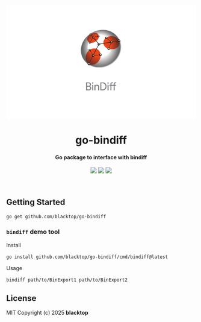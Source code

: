 <p align="center">
  <a href="https://github.com/blacktop/go-bindiff"><img alt="Logo" src="https://github.com/blacktop/go-bindiff/raw/main/logo.png" height="300" /></a>
  <h1 align="center">go-bindiff</h1>
  <h4><p align="center">Go package to interface with bindiff</p></h4>
  <p align="center">
    <a href="https://github.com/blacktop/go-bindiff/actions" alt="Actions">
          <img src="https://github.com/blacktop/go-bindiff/actions/workflows/go.yml/badge.svg" /></a>
    <a href="https://pkg.go.dev/github.com/blacktop/go-bindiff" alt="Docs">
          <img src="https://pkg.go.dev/badge/github.com/blacktop/go-bindiff.svg" /></a>
    <a href="http://doge.mit-license.org" alt="LICENSE">
          <img src="https://img.shields.io/:license-mit-blue.svg" /></a>
</p>
<br>

## Getting Started

```
go get github.com/blacktop/go-bindiff
```

### `bindiff` demo tool

Install

```
go install github.com/blacktop/go-bindiff/cmd/bindiff@latest
```

Usage

```
bindiff path/to/BinExport1 path/to/BinExport2
```

## License

MIT Copyright (c) 2025 **blacktop**